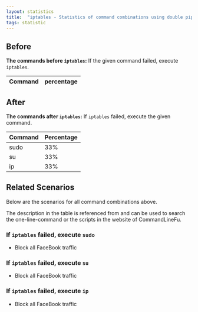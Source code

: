 ```yaml
---
layout: statistics
title:  "iptables - Statistics of command combinations using double pipe"
tags: statistic
---
```


## Before

__The commands before `iptables`:__ If the given command failed, execute `iptables`.

| Command | percentage |
|--------|--------|



## After

__The commands after `iptables`:__ If `iptables` failed, execute the given command.

| Command | Percentage | 
|-------|--------|
| sudo | 33% |
| su | 33% |
| ip | 33% |



## Related Scenarios

Below are the scenarios for all command combinations above.

The description in the table is referenced from and can be used to search the one-line-command or the scripts in the website of CommandLineFu.




### If `iptables` failed, execute `sudo`

- Block all FaceBook traffic

            
### If `iptables` failed, execute `su`

- Block all FaceBook traffic

            
### If `iptables` failed, execute `ip`

- Block all FaceBook traffic

            
